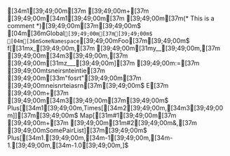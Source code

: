 [34m1[39;49;00m[37m [39;49;00m+[37m [39;49;00m[34m1[39;49;00m[37m [39;49;00m[37m(* This is a comment *)[39;49;00m[37m[39;49;00m$
[04m[36mGlobal`[39;49;00m[37m[39;49;00m$
[04m[36mSomeNamespace`[39;49;00mFoo[37m[39;49;00m$
f[[31mx_[39;49;00m,[37m [39;49;00m[31my__[39;49;00m,[37m [39;49;00m[34m3[39;49;00m,[37m [39;49;00m[31mz___[39;49;00m][37m [39;49;00m:=[37m [39;49;00mtsneirsnteintie[37m [39;49;00m[33m"fosrt"[39;49;00m[37m [39;49;00mneisnrteiasrn[37m[39;49;00m$
E[37m [39;49;00m+[37m [39;49;00m[34m3[39;49;00m[37m[39;49;00m$
Plus[[34m1[39;49;00m,Times[[34m2[39;49;00m,[34m3[39;49;00m]][37m[39;49;00m$
Map[[31m#1[39;49;00m[37m [39;49;00m+[37m [39;49;00m[31m#2[39;49;00m&,[37m [39;49;00mSomePairList][37m[39;49;00m$
Plus[[34m1.[39;49;00m,[34m-1[39;49;00m,[34m-1.[39;49;00m,[34m-1.0[39;49;00m,]$
